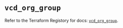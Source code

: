 # `vcd_org_group`

Refer to the Terraform Registory for docs: [`vcd_org_group`](https://registry.terraform.io/providers/vmware/vcd/3.10.0/docs/resources/org_group).
